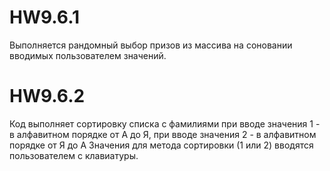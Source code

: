 # HW9.6.1
Выполняется рандомный выбор призов из массива на соновании вводимых пользователем значений.

# HW9.6.2
Код выполняет сортировку списка с фамилиями при вводе значения 1 - в алфавитном порядке от А до Я, при вводе значения 2 - в алфавитном порядке от Я до А
Значения для метода сортировки (1 или 2) вводятся пользователем с клавиатуры.
